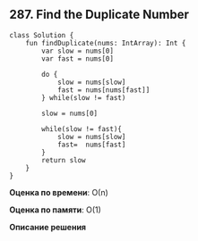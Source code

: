 ## 287. Find the Duplicate Number


```
class Solution {
    fun findDuplicate(nums: IntArray): Int {
        var slow = nums[0]
        var fast = nums[0]

        do {
            slow = nums[slow]
            fast = nums[nums[fast]]
        } while(slow != fast)

        slow = nums[0]

        while(slow != fast){
            slow = nums[slow]
            fast=  nums[fast]
        }
        return slow
    }
}

```

**Оценка по времени**: О(n)


**Оценка по памяти**: О(1)


**Описание решения**
```

```